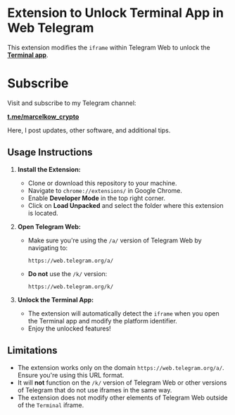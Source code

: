 # Extension to Unlock Terminal App in Web Telegram

This extension modifies the `iframe` within Telegram Web to unlock the [**Terminal app**](https://t.me/terminalgame_bot/terminalgame?startapp=WJVFEQJI).

# Subscribe

Visit and subscribe to my Telegram channel:

[**t.me/marcelkow_crypto**](https://t.me/marcelkow_crypto)

Here, I post updates, other software, and additional tips.

## Usage Instructions

1. **Install the Extension:**
   - Clone or download this repository to your machine.
   - Navigate to `chrome://extensions/` in Google Chrome.
   - Enable **Developer Mode** in the top right corner.
   - Click on **Load Unpacked** and select the folder where this extension is located.

2. **Open Telegram Web:**
   - Make sure you're using the `/a/` version of Telegram Web by navigating to:
     ```
     https://web.telegram.org/a/
     ```
   - **Do not** use the `/k/` version:
     ```
     https://web.telegram.org/k/
     ```

3. **Unlock the Terminal App:**
   - The extension will automatically detect the `iframe` when you open the Terminal app and modify the platform identifier.
   - Enjoy the unlocked features!

## Limitations

- The extension works only on the domain `https://web.telegram.org/a/`. Ensure you're using this URL format.
- It will **not** function on the `/k/` version of Telegram Web or other versions of Telegram that do not use iframes in the same way.
- The extension does not modify other elements of Telegram Web outside of the `Terminal` iframe.


